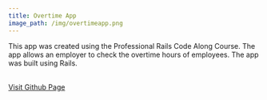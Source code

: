 ```yaml
---
title: Overtime App
image_path: /img/overtimeapp.png
---
```

This app was created using the Professional Rails Code Along Course. The app allows an employer to check the overtime hours of employees. The app was built using Rails. 

<br>
<a href='https://github.com/dlaf88/overtime-app' class='btn btn-sm'>Visit Github Page</a>


